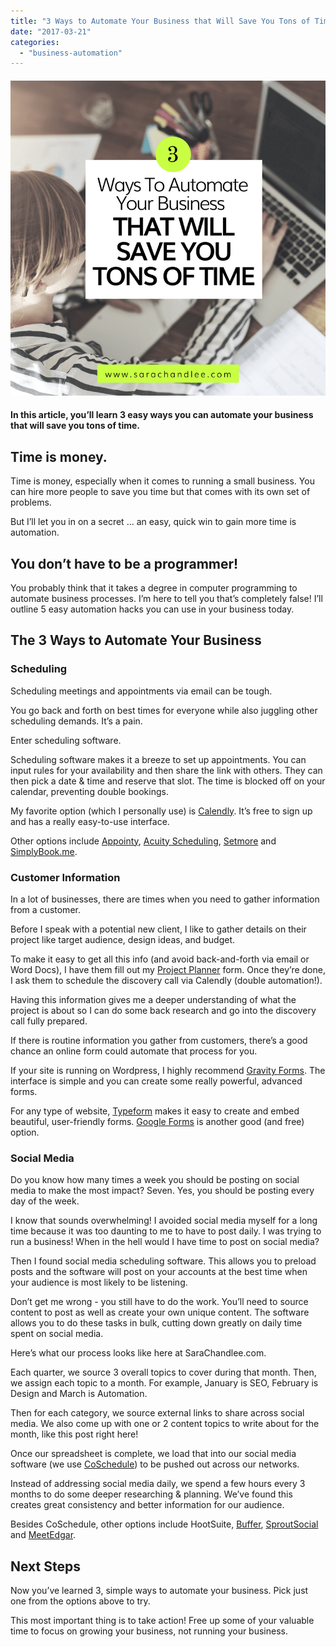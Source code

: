 ```yaml
---
title: "3 Ways to Automate Your Business that Will Save You Tons of Time"
date: "2017-03-21"
categories: 
  - "business-automation"
---
```


#### ![3 Ways To Automate Your Business That Will Save You Tons of Time](./images/3-Automations-800x8000.png)

#### In this article, you’ll learn 3 easy ways you can automate your business that will save you tons of time.

## Time is money.

Time is money, especially when it comes to running a small business. You can hire more people to save you time but that comes with its own set of problems.

But I’ll let you in on a secret … an easy, quick win to gain more time is automation.

## You don’t have to be a programmer!

You probably think that it takes a degree in computer programming to automate business processes. I’m here to tell you that’s completely false! I’ll outline 5 easy automation hacks you can use in your business today.

## The 3 Ways to Automate Your Business

### Scheduling

Scheduling meetings and appointments via email can be tough.

You go back and forth on best times for everyone while also juggling other scheduling demands. It’s a pain.

Enter scheduling software.

Scheduling software makes it a breeze to set up appointments. You can input rules for your availability and then share the link with others. They can then pick a date & time and reserve that slot. The time is blocked off on your calendar, preventing double bookings.

My favorite option (which I personally use) is [Calendly](https://calendly.com/). It’s free to sign up and has a really easy-to-use interface.

Other options include [Appointy](http://www.appointy.com/), [Acuity Scheduling](https://acuityscheduling.com/), [Setmore](https://www.setmore.com/) and [SimplyBook.me](https://simplybook.me/).

### Customer Information

In a lot of businesses, there are times when you need to gather information from a customer.

Before I speak with a potential new client, I like to gather details on their project like target audience, design ideas, and budget.

To make it easy to get all this info (and avoid back-and-forth via email or Word Docs), I have them fill out my [Project Planner](https://www.sarachandlee.com/schedule-discovery-session/) form. Once they’re done, I ask them to schedule the discovery call via Calendly (double automation!).

Having this information gives me a deeper understanding of what the project is about so I can do some back research and go into the discovery call fully prepared.

If there is routine information you gather from customers, there’s a good chance an online form could automate that process for you.

If your site is running on Wordpress, I highly recommend [Gravity Forms](http://www.gravityforms.com/). The interface is simple and you can create some really powerful, advanced forms.

For any type of website, [Typeform](https://www.typeform.com/) makes it easy to create and embed beautiful, user-friendly forms. [Google Forms](https://www.google.com/forms/about/) is another good (and free) option.

### Social Media

Do you know how many times a week you should be posting on social media to make the most impact? Seven. Yes, you should be posting every day of the week.

I know that sounds overwhelming! I avoided social media myself for a long time because it was too daunting to me to have to post daily. I was trying to run a business! When in the hell would I have time to post on social media?

Then I found social media scheduling software. This allows you to preload posts and the software will post on your accounts at the best time when your audience is most likely to be listening.

Don’t get me wrong - you still have to do the work. You’ll need to source content to post as well as create your own unique content. The software allows you to do these tasks in bulk, cutting down greatly on daily time spent on social media.

Here’s what our process looks like here at SaraChandlee.com.

Each quarter, we source 3 overall topics to cover during that month. Then, we assign each topic to a month. For example, January is SEO, February is Design and March is Automation.

Then for each category, we source external links to share across social media. We also come up with one or 2 content topics to write about for the month, like this post right here!

Once our spreadsheet is complete, we load that into our social media software (we use [CoSchedule](http://coschedule.com/r/39022)) to be pushed out across our networks.

Instead of addressing social media daily, we spend a few hours every 3 months to do some deeper researching & planning. We’ve found this creates great consistency and better information for our audience.

Besides CoSchedule, other options include HootSuite, [Buffer](https://buffer.com/), [SproutSocial](http://sproutsocial.com/) and [MeetEdgar](https://meetedgar.com/).

## Next Steps

Now you’ve learned 3, simple ways to automate your business. Pick just one from the options above to try.

This most important thing is to take action! Free up some of your valuable time to focus on growing your business, not running your business.
